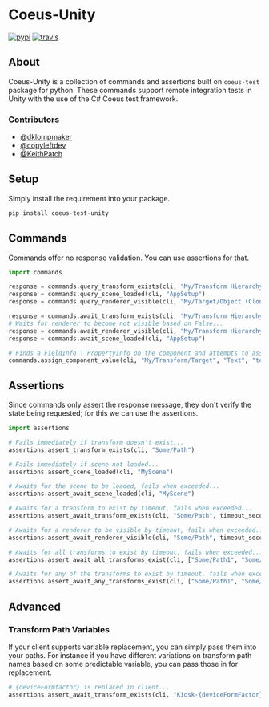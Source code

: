 # Coeus-Unity

[pypi-build-status]: https://img.shields.io/pypi/v/coeus-test-unity.svg
[travis-ci-status]: https://img.shields.io/travis/AgeOfLearning/coeus-unity-python-framework.svg

[![pypi][pypi-build-status]](https://pypi.python.org/pypi/coeus-test-unity)
[![travis][travis-ci-status]](https://travis-ci.org/AgeOfLearning/coeus-unity-python-framework)


## About
Coeus-Unity is a collection of commands and assertions built on `coeus-test` package for python. These commands support remote integration tests in Unity with the use of the C# Coeus test framework.

### Contributors
- [@dklompmaker](https://github.com/dklompmaker)
- [@copyleftdev](https://github.com/copyleftdev)
- [@KeithPatch](https://github.com/KeithPatch)

## Setup
Simply install the requirement into your package. 

```python
pip install coeus-test-unity
```

## Commands
Commands offer no response validation. You can use assertions for that.

```python
import commands

response = commands.query_transform_exists(cli, "My/Transform Hierarchy/Object (Clone)")
response = commands.query_scene_loaded(cli, "AppSetup")
response = commands.query_renderer_visible(cli, "My/Target/Object (Clone)")

response = commands.await_transform_exists(cli, "My/Transform Hierarchy/Object (Clone)")
# Waits for renderer to become not visible based on False...
response = commands.await_renderer_visible(cli, "My/Transform Hierarchy/Object (Clone)", False)
response = commands.await_scene_loaded(cli, "AppSetup")

# Finds a FieldInfo | PropertyInfo on the component and attempts to assign the value (String | Number | Boolean)
commands.assign_component_value(cli, "My/Transform/Target", "Text", "text", "Hello World")
```

## Assertions
Since commands only assert the response message, they don't verify the state being requested; for this we can use the assertions.

```python
import assertions

# Fails immediately if transform doesn't exist...
assertions.assert_transform_exists(cli, "Some/Path")

# Fails immediately if scene not loaded...
assertions.assert_scene_loaded(cli, "MyScene")

# Awaits for the scene to be loaded, fails when exceeded...
assertions.assert_await_scene_loaded(cli, "MyScene")

# Awaits for a transform to exist by timeout, fails when exceeded...
assertions.assert_await_transform_exists(cli, "Some/Path", timeout_seconds=10)

# Awaits for a renderer to be visible by timeout, fails when exceeded...
assertions.assert_await_renderer_visible(cli, "Some/Path", timeout_seconds=10)

# Awaits for all transforms to exist by timeout, fails when exceeded...
assertions.assert_await_all_transforms_exist(cli, ["Some/Path1", "Some/Path2"], timeout_seconds=10)

# Awaits for any of the transforms to exist by timeout, fails when exceeded...
assertions.assert_await_any_transforms_exist(cli, ["Some/Path1", "Some/Path2"], timeout_seconds=10)
```

## Advanced

### Transform Path Variables
If your client supports variable replacement, you can simply pass them into your paths. For instance if you have different variations on transform path names based on some predictable variable, you can pass those in for replacement.

```python
# {deviceFormfactor} is replaced in client...
assertions.assert_await_transform_exists(cli, "Kiosk-{deviceFormFactor}(Clone"), timeout_seconds=10)
```